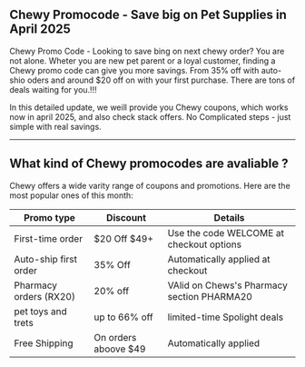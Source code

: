 ## Chewy Promocode - Save big on Pet Supplies in April 2025 

Chewy Promo Code - Looking to save bing on next chewy order?  You are not alone. Wheter you are new pet
parent or a loyal customer, finding a Chewy promo code can give you more savings. From 35% off with 
auto-shio oders and around $20 off on with your first purchase. There are tons of deals waiting for you.!!!

In this detailed update, we weill provide you Chewy coupons, which works now in april 2025, and also check
stack offers. No Complicated steps - just simple with real savings. 

----------

## What kind of Chewy promocodes are avaliable ?

Chewy offers a wide varity range of coupons and promotions. Here are the most popular ones of this 
month:

| Promo type             | Discount                | Details |
| ---------------------- | ----------------------- | ------- |
| First-time order       | $20 Off $49+           | Use the code WELCOME at checkout options |
| Auto-ship first order  | 35% Off                | Automatically applied at checkout |
| Pharmacy orders (RX20) | 20% off                | VAlid on Chews's Pharmacy section PHARMA20 |
| pet toys and trets     | up to 66% off          | limited-time Spolight deals |
| Free Shipping          | On orders aboove $49   | Automatically applied |





<!--

**Here are some ideas to get you started:**

🙋‍♀️ A short introduction - what is your organization all about?
🌈 Contribution guidelines - how can the community get involved?
👩‍💻 Useful resources - where can the community find your docs? Is there anything else the community should know?
🍿 Fun facts - what does your team eat for breakfast?
🧙 Remember, you can do mighty things with the power of [Markdown](https://docs.github.com/github/writing-on-github/getting-started-with-writing-and-formatting-on-github/basic-writing-and-formatting-syntax)
-->

